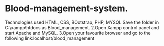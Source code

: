 # Blood-management-system.
Technologies used HTML, CSS, BOotstrap, PHP, MYSQL
Save the folder in C:\xampp\htdocs as Blood_management.
2.Open Xampp control panel and start Apache and MySQL.
3.Open your favourite browser and go to the following link:localhost/blood_management

